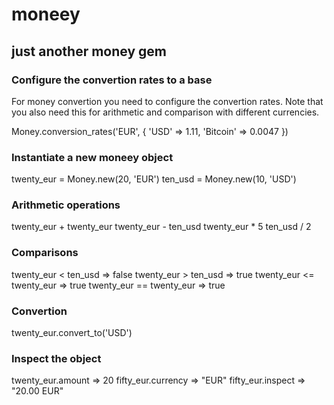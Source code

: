 # moneey 
## just another money gem

### Configure the convertion rates to a base
For money convertion you need to configure the convertion rates.
Note that you also need this for arithmetic and comparison with different currencies.

Money.conversion_rates('EUR', {
  'USD'     => 1.11,
  'Bitcoin' => 0.0047
})

### Instantiate a new moneey object
twenty_eur = Money.new(20, 'EUR')
ten_usd = Money.new(10, 'USD')

### Arithmetic operations
twenty_eur + twenty_eur
twenty_eur - ten_usd
twenty_eur * 5
ten_usd / 2

### Comparisons
twenty_eur < ten_usd      => false
twenty_eur > ten_usd      => true
twenty_eur <= twenty_eur  => true
twenty_eur == twenty_eur  => true

### Convertion
twenty_eur.convert_to('USD')

### Inspect the object
twenty_eur.amount   => 20
fifty_eur.currency  => "EUR"
fifty_eur.inspect   => "20.00 EUR"
